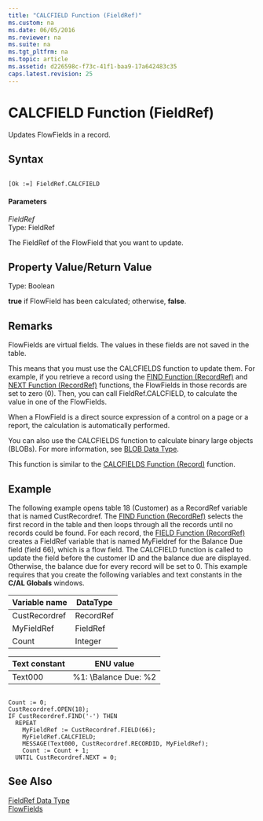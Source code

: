 ```yaml
---
title: "CALCFIELD Function (FieldRef)"
ms.custom: na
ms.date: 06/05/2016
ms.reviewer: na
ms.suite: na
ms.tgt_pltfrm: na
ms.topic: article
ms.assetid: d226598c-f73c-41f1-baa9-17a642483c35
caps.latest.revision: 25
---
```

# CALCFIELD Function (FieldRef)
Updates FlowFields in a record.  
  
## Syntax  
  
```  
  
[Ok :=] FieldRef.CALCFIELD  
```  
  
#### Parameters  
 *FieldRef*  
 Type: FieldRef  
  
 The FieldRef of the FlowField that you want to update.  
  
## Property Value\/Return Value  
 Type: Boolean  
  
 **true** if FlowField has been calculated; otherwise, **false**.  
  
## Remarks  
 FlowFields are virtual fields. The values in these fields are not saved in the table.  
  
 This means that you must use the CALCFIELDS function to update them. For example, if you retrieve a record using the [FIND Function \(RecordRef\)](../dynamics-nav/FIND-Function--RecordRef-.md) and [NEXT Function \(RecordRef\)](../dynamics-nav/NEXT-Function--RecordRef-.md) functions, the FlowFields in those records are set to zero \(0\). Then, you can call FieldRef.CALCFIELD, to calculate the value in one of the FlowFields.  
  
 When a FlowField is a direct source expression of a control on a page or a report, the calculation is automatically performed.  
  
 You can also use the CALCFIELDS function to calculate binary large objects \(BLOBs\). For more information, see [BLOB Data Type](../dynamics-nav/BLOB-Data-Type.md).  
  
 This function is similar to the [CALCFIELDS Function \(Record\)](../dynamics-nav/CALCFIELDS-Function--Record-.md) function.  
  
## Example  
 The following example opens table 18 \(Customer\) as a RecordRef variable that is named CustRecordref. The [FIND Function \(RecordRef\)](../dynamics-nav/FIND-Function--RecordRef-.md) selects the first record in the table and then loops through all the records until no records could be found. For each record, the [FIELD Function \(RecordRef\)](../dynamics-nav/FIELD-Function--RecordRef-.md) creates a FieldRef variable that is named MyFieldref for the Balance Due field \(field 66\), which is a flow field. The CALCFIELD function is called to update the field before the customer ID and the balance due are displayed. Otherwise, the balance due for every record will be set to 0. This example requires that you create the following variables and text constants in the **C\/AL Globals** windows.  
  
|Variable name|DataType|  
|-------------------|--------------|  
|CustRecordref|RecordRef|  
|MyFieldRef|FieldRef|  
|Count|Integer|  
  
|Text constant|ENU value|  
|-------------------|---------------|  
|Text000|%1: \\Balance Due: %2|  
  
```  
  
Count := 0;  
CustRecordref.OPEN(18);  
IF CustRecordref.FIND('-') THEN  
  REPEAT  
    MyFieldRef := CustRecordref.FIELD(66);  
    MyFieldRef.CALCFIELD;  
    MESSAGE(Text000, CustRecordref.RECORDID, MyFieldRef);  
    Count := Count + 1;  
  UNTIL CustRecordref.NEXT = 0;  
```  
  
## See Also  
 [FieldRef Data Type](../dynamics-nav/FieldRef-Data-Type.md)   
 [FlowFields](../dynamics-nav/FlowFields.md)